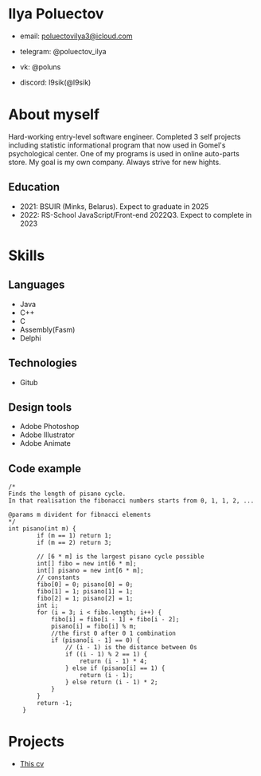  # Ilya Poluectov
* email: poluectovilya3@icloud.com

* telegram: @poluectov_ilya

* vk: @poluns

* discord: l9sik(@l9sik)
# About myself
Hard-working entry-level software engineer. Completed 3 self projects including statistic informational program that now used in Gomel's psychological center. One of my programs is used in online auto-parts store. My goal is my own company. Always strive for new hights.
    
## Education

* 2021: BSUIR (Minks, Belarus). Expect to graduate in 2025
* 2022: RS-School JavaScript/Front-end 2022Q3. Expect to complete in 2023

# Skills
## Languages
* Java
* C++
* C
* Assembly(Fasm)
* Delphi
## Technologies
* Gitub
## Design tools
* Adobe Photoshop
* Adobe Illustrator
* Adobe Animate

## Code example
```
/*
Finds the length of pisano cycle.
In that realisation the fibonacci numbers starts from 0, 1, 1, 2, ...

@params m divident for fibnacci elements
*/
int pisano(int m) {
        if (m == 1) return 1;
        if (m == 2) return 3;

        // [6 * m] is the largest pisano cycle possible
        int[] fibo = new int[6 * m];
        int[] pisano = new int[6 * m];
        // constants
        fibo[0] = 0; pisano[0] = 0;
        fibo[1] = 1; pisano[1] = 1;
        fibo[2] = 1; pisano[2] = 1;
        int i;
        for (i = 3; i < fibo.length; i++) {
            fibo[i] = fibo[i - 1] + fibo[i - 2];
            pisano[i] = fibo[i] % m;
            //the first 0 after 0 1 combination
            if (pisano[i - 1] == 0) {
                // (i - 1) is the distance between 0s
                if ((i - 1) % 2 == 1) {
                    return (i - 1) * 4;
                } else if (pisano[i] == 1) {
                    return (i - 1);
                } else return (i - 1) * 2;
            }
        }
        return -1;
    }
```
# Projects
* [This cv](https://github.com/l9sik/rsschool-cv/blob/gh_pages/cv.md)